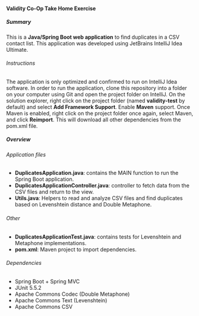 <h4>Validity Co-Op Take Home Exercise</h4>
<h5>Summary</h5>
<p>This is a <strong>Java/Spring Boot web application</strong> to find duplicates in a CSV contact list. This application was developed using JetBrains IntelliJ Idea Ultimate.</p>
<h6>Instructions</h6>
<p>The application is only optimized and confirmed to run on IntelliJ Idea software. In order to run the application, clone this repository into a folder on your computer using Git and open the project folder on IntelliJ. On the solution explorer, right click on the project folder (named <strong>validity-test</strong> by default) and select <strong>Add Framework Support</strong>. Enable <strong>Maven</strong> support. Once Maven is enabled, right click on the project folder once again, select Maven, and click <strong>Reimport</strong>. This will download all other dependencies from the pom.xml file.</p>
<h5>Overview</h5>
<h6>Application files</h6>
<ul>
  <li><strong>DuplicatesApplication.java</strong>: contains the MAIN function to run the Spring Boot application.</li>
  <li><strong>DuplicatesApplicationController.java</strong>: controller to fetch data from the CSV files and return to the view.</li>
  <li><strong>Utils.java</strong>: Helpers to read and analyze CSV files and find duplicates based on Levenshtein distance and Double Metaphone.</li>
  </ul>
 <h6>Other</h6>
 <ul>
  <li><strong>DuplicatesApplicationTest.java</strong>: contains tests for Levenshtein and Metaphone implementations.</li>
  <li><strong>pom.xml</strong>: Maven project to import dependencies.</li>
 </ul>
 <h6>Dependencies</h6>
 <ul>
  <li>Spring Boot + Spring MVC</li>
  <li>JUnit 5.5.2</li>
  <li>Apache Commons Codec (Double Metaphone)</li>
  <li>Apache Commons Text (Levenshtein)</li>
  <li>Apache Commons CSV</li>
 </ul>
   
